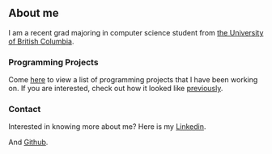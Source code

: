 ## About me

I am a recent grad majoring in computer science student from [the University of British Columbia](https://www.ubc.ca).

### Programming Projects

Come [here](https://haoyuanli.github.io/projects) to view a list of programming projects that I have been working on. If you are interested, check out how it looked like [previously](https://haoyuanli.github.io/projects_deprecated).

### Contact
Interested in knowing more about me? Here is my [Linkedin](https://www.linkedin.com/in/haoyuan-li).

And [Github](haoyuanli.github.com).
